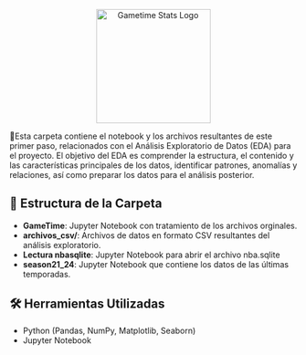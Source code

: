<p align="center">
  <img src="Analisis_de_estadisticas_de_rendimiento_de_jugadores_NBA/Imagenes/Gametime Stats logo png.png" alt="Gametime Stats Logo" width="200">
</p>

📌Esta carpeta contiene el notebook y los archivos resultantes de este primer paso, relacionados con el Análisis Exploratorio de Datos (EDA) para el proyecto. El objetivo del EDA es comprender la estructura, el contenido y las características principales de los datos, identificar patrones, anomalías y relaciones, así como preparar los datos para el análisis posterior.

## 📂 Estructura de la Carpeta

- **GameTime**: Jupyter Notebook con tratamiento de los archivos orginales.
- **archivos_csv/**: Archivos de datos en formato CSV resultantes del análisis exploratorio.
- **Lectura nbasqlite**: Jupyter Notebook para abrir el archivo nba.sqlite
- **season21_24**: Jupyter Notebook que contiene los datos de las últimas temporadas.

## 🛠️ Herramientas Utilizadas

- Python (Pandas, NumPy, Matplotlib, Seaborn)
- Jupyter Notebook

